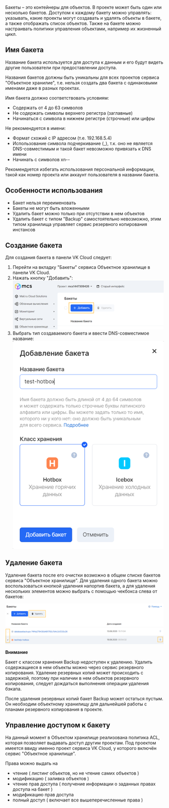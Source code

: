 Бакеты – это контейнеры для объектов. В проекте может быть один или несколько бакетов. Доступом к каждому бакету можно управлять: указывать, какие проекты могут создавать и удалять объекты в бакете, а также отображать список объектов. Также на бакете можно настраивать политики управления объектами, например их жизненный цикл.

## Имя бакета

Название бакета используется для доступа к данным и его будут видеть другие пользователи при предоставлении доступа.

Названия бакетов должны быть уникальны для всех проектов сервиса "Объектное хранилие", т.е. нельзя создать два бакета с одинаковыми именами даже в разных проектах.

Имя бакета должно соответствовать условиям:

- Содержать от 4 до 63 символов
- Не содержать символы верхнего регистра (заглавные)
- Начинаться с символа в нижнем регистре (строчные) или цифры

Не рекомендуется в имени:

- Формат схожий с IP адресом (т.е. 192.168.5.4)
- Использование символа подчеркивание (\_), т.к. оно не является DNS-совместимым и такой бакет невозможно привязать к DNS имени
- Начинать с символов xn--

Рекомендуется избегать использования персональной информации, такой как номер проекта или аккаунт пользователя в названии бакета.

## Особенности использования

- Бакет нельзя переименовать
- Бакеты не могут быть вложенными
- Удалить бакет можно только при отсутствии в нем объектов
- Удалить бакет с типом "Backup" самостоятельно невозможно, этим типом хранилища управляет сервис резервного копирования инстансов

## Создание бакета

Для создания бакета в панели VK Cloud следует:

1.  Перейти на вкладку "Бакеты" сервиса Объектное хранилище в панели VK Cloud.
2.  Нажать кнопку "Добавить":![](./assets/1598051883018-1598051883018.png)
3.  Выбрать тип создаваемого бакета и ввести DNS-совместимое название:![](./assets/1598051924094-1598051924094.png)

## Удаление бакета

Удаление бакета после его очистки возможно в общем списке бакетов сервиса "Объектное хранилище". Для удаления одного бакета можно воспользоваться кнопкой удаления напортив бакета, а для удаления нескольких элементов можно выбрать с помощью чекбокса слева от бакетов:

![](./assets/1598052494459-1598052494459.png)

**Внимание**

Бакет с классом хранения Backup недоступен к удалению. Удалить содержащиеся в нем объекты можно через сервис резервного копирования. Удаление резервных копий может происходить с задержкой, поэтому при наличии в нем объектов резервного копирования, следует дождаться выполнения операции удаления бэкапа.

После удаления резервных копий бакет Backup может остаться пустым. Он необходим объектному хранилищу для дальнейшей работы с планами резервного копирования в проекте.

## Управление доступом к бакету

На данный момент в Объектом хранилище реализована политика ACL, которая позволяет выдавать доступ другим проектам. Под проектом имеется ввиду именно проект сервиса VK Cloud, у которого включён сервис "Объектное хранилище".

Права можно выдать на

- чтение ( листинг объектов, но не чтение самих объектов )
- модификацию ( заливка объектов )
- чтение прав доступа ( получение информации о заданных правах доступа на бакет )
- модификацию прав доступа
- полный доступ ( включает все вышеперечисленные права )
